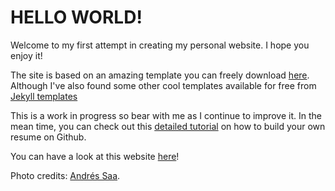 # HELLO WORLD!

Welcome to my first attempt in creating my personal website. I hope you enjoy it!

The site is based on an amazing template you can freely download [here](https://bootstrapmade.com/iportfolio-bootstrap-portfolio-websites-template/). Although I've also found some other cool templates available for free from [Jekyll templates](https://jekyllthemes.io/)

This is a work in progress so bear with me as I continue to improve it. In the mean time, you can check out this [detailed tutorial](https://workwithcarolyn.com/blog/digital-cv-guide) on how to build your own resume on Github.

You can have a look at this website [here](https://xacfran.github.io/digital-resume/)!

Photo credits: [Andrés Saa](https://andressaa.com/).